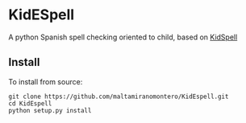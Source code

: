 # KidESpell

A python Spanish spell checking oriented to child, based on [KidSpell](https://aclanthology.org/2020.lrec-1.857/)

## Install

To install from source:

```
git clone https://github.com/maltamiranomontero/KidEspell.git
cd KidEspell 
python setup.py install
```

